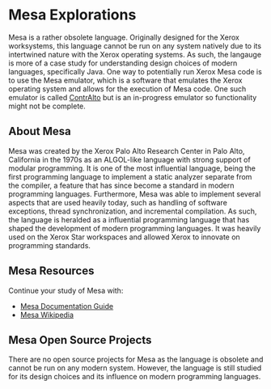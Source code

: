 <!-- <img src="https://raw.githubusercontent.com/rtoal/polyglot/master/docs/resources/onyx-logo-2160.png" width="64" height="64"> -->

# Mesa Explorations

Mesa is a rather obsolete language. Originally designed for the Xerox worksystems, this language cannot be run on any system natively due to its intertwined nature with the Xerox operating systems. As such, the langauge is more of a case study for understanding design choices of modern languages, specifically Java. One way to potentially run Xerox Mesa code is to use the Mesa emulator, which is a software that emulates the Xerox operating system and allows for the execution of Mesa code. One such emulator is called [ContrAlto](https://github.com/livingcomputermuseum/ContrAlto) but is an in-progress emulator so functionality might not be complete.

## About Mesa

Mesa was created by the Xerox Palo Alto Research Center in Palo Alto, California in the 1970s as an ALGOL-like language with strong support of modular programming. It is one of the most influential language, being the first programming language to implement a static analyzer separate from the compiler, a feature that has since become a standard in modern programming languages. Furthermore, Mesa was able to implement several aspects that are used heavily today, such as handling of software exceptions, thread synchronization, and incremental compilation. As such, the language is heralded as a influential programming language that has shaped the development of modern programming languages. It was heavily used on the Xerox Star workspaces and allowed Xerox to innovate on programming standards.

## Mesa Resources

Continue your study of Mesa with:

- [Mesa Documentation Guide](http://www.bitsavers.org/pdf/xerox/parc/techReports/CSL-79-3_Mesa_Language_Manual_Version_5.0.pdf)
- [Mesa Wikipedia](<https://en.wikipedia.org/wiki/Mesa_(programming_language)#:~:text=Mesa%20is%20a%20programming%20language,%22high%20level%22%20programming%20language.>)

## Mesa Open Source Projects

There are no open source projects for Mesa as the language is obsolete and cannot be run on any modern system. However, the language is still studied for its design choices and its influence on modern programming languages.
